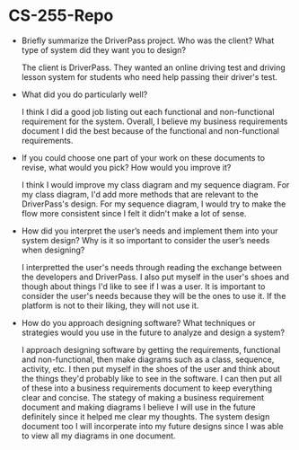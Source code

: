 # CS-255-Repo

- Briefly summarize the DriverPass project. Who was the client? What type of system did they want you to design?
  
  The client is DriverPass. They wanted an online driving test and driving lesson system for students who need help passing their driver's test.

- What did you do particularly well?
  
  I think I did a good job listing out each functional and non-functional requirement for the system. Overall, I believe my business requirements document I did the best because of the functional and non-functional requirements. 

- If you could choose one part of your work on these documents to revise, what would you pick? How would you improve it?
  
  I think I would improve my class diagram and my sequence diagram. For my class diagram, I'd add more methods that are relevant to the DriverPass's design. For my sequence diagram, I would try to make the flow more consistent since I felt it didn't make a lot of sense.

- How did you interpret the user’s needs and implement them into your system design? Why is it so important to consider the user’s needs when designing?
  
  I interpretted the user's needs through reading the exchange between the developers and DriverPass. I also put myself in the user's shoes and though about things I'd like to see if I was a user. It is important to consider the user's needs because they will be the ones to use it. If the platform is not to their liking, they will not use it. 

- How do you approach designing software? What techniques or strategies would you use in the future to analyze and design a system?
  
  I approach designing software by getting the requirements, functional and non-functional, then make diagrams such as a class, sequence, activity, etc. I then put myself in the shoes of the user and think about the things they'd probably like to see in the software. I can then put all of these into a business requirements document to keep everything clear and concise. The stategy of making a business requirement document and making diagrams I believe I will use in the future definitely since it helped me clear my thoughts. The system design document too I will incorperate into my future designs since I was able to view all my diagrams in one document.
